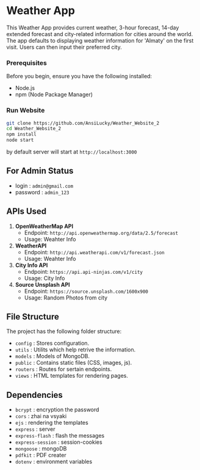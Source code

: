 # Weather App

This Weather App provides current weather, 3-hour forecast, 14-day extended forecast and city-related information for cities around the world.
The app defaults to displaying weather information for 'Almaty' on the first visit. Users can then input their preferred city.

### Prerequisites

Before you begin, ensure you have the following installed:

- Node.js
- npm (Node Package Manager)

### Run Website

```bash
git clone https://github.com/AnsiLucky/Weather_Website_2
cd Weather_Website_2
npm install
node start
```

by default server will start at `http://localhost:3000`

## For Admin Status

- login : `admin@gmail.com`
- password : `admin_123`

## APIs Used

1.  **OpenWeatherMap API**
    - Endpoint: `http://api.openweathermap.org/data/2.5/forecast`
    - Usage: Weahter Info
2.  **WeatherAPI**
    - Endpoint: `http://api.weatherapi.com/v1/forecast.json`
    - Usage: Weahter Info
3.  **City Info API**
    - Endpoint: `https://api.api-ninjas.com/v1/city`
    - Usage: City Info
4.  **Source Unsplash API**
    - Endpoint: `https://source.unsplash.com/1600x900`
    - Usage: Random Photos from city

## File Structure

The project has the following folder structure:

- `config` : Stores configuration.
- `utils` : Utilits which help retrive the information.
- `models` : Models of MongoDB.
- `public` : Contains static files (CSS, images, js).
- `routers` : Routes for sertain endpoints.
- `views` : HTML templates for rendering pages.

## Dependencies

- `bcrypt` : encryption the password
- `cors` : zhai na vsyaki
- `ejs` : rendering the templates
- `express` : server
- `express-flash` : flash the messages
- `express-session` : session-cookies
- `mongoose` : mongoDB
- `pdfkit` : PDF creater
- `dotenv` : environment variables
